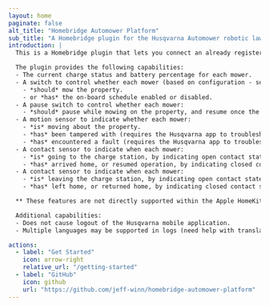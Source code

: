 ```yaml
---
layout: home
paginate: false
alt_title: "Homebridge Automower Platform"
sub_title: "A Homebridge plugin for the Husqvarna Automower robotic lawn mower"
introduction: |
  This is a Homebridge plugin that lets you connect an already registered Husqvarna Automower to Apple HomeKit by using Homebridge.

  The plugin provides the following capabilities:
  - The current charge status and battery percentage for each mower.
  - A switch to control whether each mower (based on configuration - see documentation):
    - *should* mow the property.
    - or *has* the on-board schedule enabled or disabled.
  - A pause switch to control whether each mower:
    - *should* pause while mowing on the property, and resume once the switch is turned off.
  - A motion sensor to indicate whether each mower:
    - *is* moving about the property.
    - *has* been tampered with (requires the Husqvarna app to troubleshoot) and needs assistance. **
    - *has* encountered a fault (requires the Husqvarna app to troubleshoot) and needs assistance. **
  - A contact sensor to indicate when each mower:
    - *is* going to the charge station, by indicating open contact state.
    - *has* arrived home, or resumed operation, by indicating closed contact state.
  - A contact sensor to indicate when each mower:
    - *is* leaving the charge station, by indicating open contact state.
    - *has* left home, or returned home, by indicating closed contact state.

  ** These features are not directly supported within the Apple HomeKit app and will require a 3rd party application (such as Controller for HomeKit) to use for any automations.

  Additional capabilities:
  - Does not cause logout of the Husqvarna mobile application.
  - Multiple languages may be supported in logs (need help with translations).

actions:
  - label: "Get Started"
    icon: arrow-right
    relative_url: "/getting-started"
  - label: "GitHub"
    icon: github
    url: "https://github.com/jeff-winn/homebridge-automower-platform"
---
```

